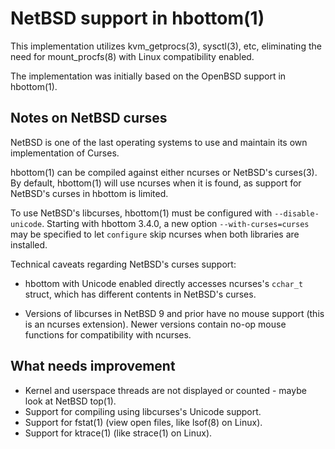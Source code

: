 NetBSD support in hbottom(1)
===

This implementation utilizes kvm_getprocs(3), sysctl(3), etc, eliminating the
need for mount_procfs(8) with Linux compatibility enabled.

The implementation was initially based on the OpenBSD support in hbottom(1).

Notes on NetBSD curses
---

NetBSD is one of the last operating systems to use and maintain its own
implementation of Curses.

hbottom(1) can be compiled against either ncurses or NetBSD's curses(3).
By default, hbottom(1) will use ncurses when it is found, as support for NetBSD's
curses in hbottom is limited.

To use NetBSD's libcurses, hbottom(1) must be configured with `--disable-unicode`.
Starting with hbottom 3.4.0, a new option `--with-curses=curses` may be specified
to let `configure` skip ncurses when both libraries are installed.

Technical caveats regarding NetBSD's curses support:

* hbottom with Unicode enabled directly accesses ncurses's `cchar_t` struct, which
  has different contents in NetBSD's curses.

* Versions of libcurses in NetBSD 9 and prior have no mouse support
  (this is an ncurses extension). Newer versions contain no-op mouse functions
  for compatibility with ncurses.

What needs improvement
---

* Kernel and userspace threads are not displayed or counted -
  maybe look at NetBSD top(1).
* Support for compiling using libcurses's Unicode support.
* Support for fstat(1) (view open files, like lsof(8) on Linux).
* Support for ktrace(1) (like strace(1) on Linux).
